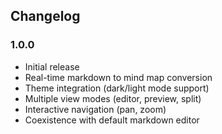 ## Changelog
### 1.0.0
- Initial release
- Real-time markdown to mind map conversion
- Theme integration (dark/light mode support)
- Multiple view modes (editor, preview, split)
- Interactive navigation (pan, zoom)
- Coexistence with default markdown editor
